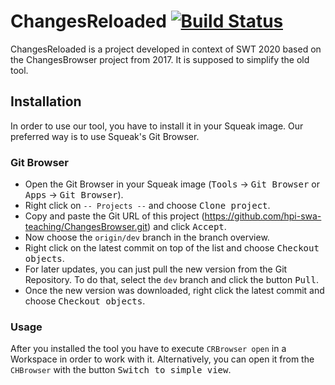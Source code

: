 # ChangesReloaded [![Build Status](https://travis-ci.org/HPI-SWA-Teaching/ChangesBrowser.svg?branch=team09)](https://travis-ci.org/HPI-SWA-Teaching/ChangesBrowser)

ChangesReloaded is a project developed in context of SWT 2020 based on the ChangesBrowser project from 2017. It is supposed to simplify the old tool.

## Installation
In order to use our tool, you have to install it in your Squeak image. Our preferred way is to use Squeak's Git Browser.

### Git Browser
- Open the Git Browser in your Squeak image (<kbd>Tools</kbd> → <kbd>Git Browser</kbd> or <kbd>Apps</kbd> → <kbd>Git Browser</kbd>).
- Right click on `-- Projects --` and choose <kbd>Clone project</kbd>.
- Copy and paste the Git URL of this project (https://github.com/hpi-swa-teaching/ChangesBrowser.git) and click <kbd>Accept</kbd>.
- Now choose the `origin/dev` branch in the branch overview.
- Right click on the latest commit on top of the list and choose <kbd>Checkout objects</kbd>.
- For later updates, you can just pull the new version from the Git Repository. To do that, select the `dev` branch and click the button <kbd>Pull</kbd>.
- Once the new version was downloaded, right click the latest commit and choose <kbd>Checkout objects</kbd>.

### Usage
After you installed the tool you have to execute `CRBrowser open` in a Workspace in order to work with it. Alternatively, you can open it from the `CHBrowser` with the button <kbd>Switch to simple view</kbd>.
